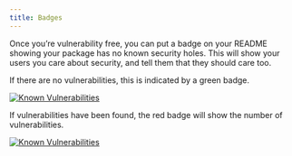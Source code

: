 ```yaml
---
title: Badges
---
```


Once you’re vulnerability free, you can put a badge on your README showing your package has no known security holes. This will show your users you care about security, and tell them that they should care too.

If there are no vulnerabilities, this is indicated by a green badge.

<a class="link--unstyled" href="https://snyk.io/test/npm/name"><img src="https://snyk.io/test/npm/name/badge.svg" alt="Known Vulnerabilities" data-canonical-src="https://snyk.io/test/npm/name/" style="max-width:100%;"></a>

If vulnerabilities have been found, the red badge will show the number of vulnerabilities.

<a class="link--unstyled" href="https://snyk.io/test/npm/jsbin"><img src="https://snyk.io/test/npm/jsbin/badge.svg" alt="Known Vulnerabilities" data-canonical-src="https://snyk.io/test/npm/jsbin/" style="max-width:100%;"></a>
